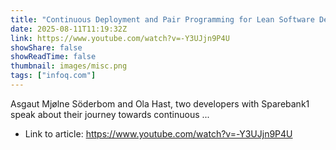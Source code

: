```yaml
---
title: "Continuous Deployment and Pair Programming for Lean Software Delivery Even Without Jira"
date: 2025-08-11T11:19:32Z
link: https://www.youtube.com/watch?v=-Y3UJjn9P4U
showShare: false
showReadTime: false
thumbnail: images/misc.png
tags: ["infoq.com"]
---
```

Asgaut Mjølne Söderbom and Ola Hast, two developers with Sparebank1 speak about their journey towards continuous ...

- Link to article: https://www.youtube.com/watch?v=-Y3UJjn9P4U